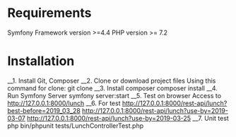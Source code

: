 # Requirements
Symfony Framework version >=4.4
PHP version >= 7.2
# Installation
  __1. Install Git, Composer
  __2. Clone or download project files
    Using this command for clone: git clone 
  __3. Install composer
    composer install
    __4. Run Symfony Server
    symfony server:start
    __5. Test on browser
     Access to http://127.0.0.1:8000/lunch
     __6. For test
     http://127.0.0.1:8000/rest-api/lunch?best-before=2019_03_28
     http://127.0.0.1:8000/rest-api/lunch?use-by=2019-03-07
     http://127.0.0.1:8000/rest-api/lunch?use-by=2019-03-25
     __7. Unit test 
     php bin/phpunit tests/LunchControllerTest.php

     
  
  
